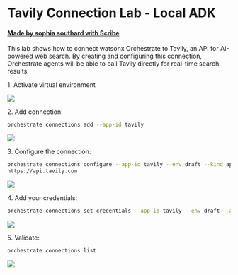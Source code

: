 # Tavily Connection Lab - Local ADK
#### [Made by sophia southard with Scribe](https://scribehow.com/shared/Tavily_Connection_Lab_-_Local_ADK__WOf3H21oQtqxnCOwmNl6rw)
This lab shows how to connect watsonx Orchestrate to Tavily, an API for AI-powered web search. By creating and configuring this connection, Orchestrate agents will be able to call Tavily directly for real-time search results. 

1\. Activate virtual environment

![](https://ajeuwbhvhr.cloudimg.io/https://colony-recorder.s3.amazonaws.com/files/2025-08-20/6ec94fd8-d941-4f8c-86bd-f6c460b9319f/user_cropped_screenshot.png?tl_px=0,0&br_px=905,409&force_format=jpeg&q=100&width=906)



2\. Add connection: 
```bash 
orchestrate connections add --app-id tavily
```

![](https://ajeuwbhvhr.cloudimg.io/https://colony-recorder.s3.amazonaws.com/files/2025-08-20/5f6628cd-e863-4c1f-809d-49f294b5dc14/user_cropped_screenshot.png?tl_px=0,0&br_px=1035,205&force_format=jpeg&q=100)


3\. Configure the connection: 
```bash
orchestrate connections configure --app-id tavily --env draft --kind api_key --type team --url \
https://api.tavily.com
```
![](https://ajeuwbhvhr.cloudimg.io/https://colony-recorder.s3.amazonaws.com/files/2025-08-20/d113f39c-bbb6-407c-80cf-62dae16df6b1/user_cropped_screenshot.png?tl_px=0,0&br_px=1030,150&force_format=jpeg&q=100)


4\. Add your credentials: 
```bash
orchestrate connections set-credentials --app-id tavily --env draft --api-key <YOUR_API_KEY>
```

![](https://ajeuwbhvhr.cloudimg.io/https://colony-recorder.s3.amazonaws.com/files/2025-08-20/19ac7b6a-0f46-4221-8c62-fc5da84b1e7a/user_cropped_screenshot.png?tl_px=0,0&br_px=1054,165&force_format=jpeg&q=100)


5\. Validate: 
```bash
orchestrate connections list
```

![](https://ajeuwbhvhr.cloudimg.io/https://colony-recorder.s3.amazonaws.com/files/2025-08-20/7014d012-cc14-4c59-892d-9543e2bbc9ed/user_cropped_screenshot.png?tl_px=0,0&br_px=848,218&force_format=jpeg&q=100&width=848&wat_scale=75&wat=1&wat_opacity=0.7&wat_gravity=northwest&wat_url=https://colony-recorder.s3.us-west-1.amazonaws.com/images/watermarks/FB923C_standard.png&wat_pad=492,-650)
